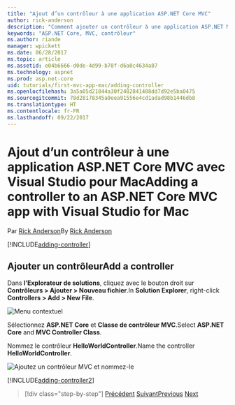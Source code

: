 ```yaml
---
title: "Ajout d’un contrôleur à une application ASP.NET Core MVC"
author: rick-anderson
description: "Comment ajouter un contrôleur à une application ASP.NET MVC de base avec Visual Studio pour Mac"
keywords: "ASP.NET Core, MVC, contrôleur"
ms.author: riande
manager: wpickett
ms.date: 06/28/2017
ms.topic: article
ms.assetid: e04b6666-d0de-4d99-b78f-d6a0c4634a87
ms.technology: aspnet
ms.prod: asp.net-core
uid: tutorials/first-mvc-app-mac/adding-controller
ms.openlocfilehash: 3a5a05d21844a30f2482841488dd7d92e5ba0475
ms.sourcegitcommit: 78d28178345a0eea91556e4cd1adad98b1446db8
ms.translationtype: HT
ms.contentlocale: fr-FR
ms.lasthandoff: 09/22/2017
---
```

# <a name="adding-a-controller-to-an-aspnet-core-mvc-app-with-visual-studio-for-mac"></a><span data-ttu-id="ea978-104">Ajout d’un contrôleur à une application ASP.NET Core MVC avec Visual Studio pour Mac</span><span class="sxs-lookup"><span data-stu-id="ea978-104">Adding a controller to an ASP.NET Core MVC app with Visual Studio for Mac</span></span>

<span data-ttu-id="ea978-105">Par [Rick Anderson](https://twitter.com/RickAndMSFT)</span><span class="sxs-lookup"><span data-stu-id="ea978-105">By [Rick Anderson](https://twitter.com/RickAndMSFT)</span></span>

[!INCLUDE[adding-controller](../../includes/mvc-intro/adding-controller1.md)]

## <a name="add-a-controller"></a><span data-ttu-id="ea978-106">Ajouter un contrôleur</span><span class="sxs-lookup"><span data-stu-id="ea978-106">Add a controller</span></span> 

<span data-ttu-id="ea978-107">Dans **l’Explorateur de solutions**, cliquez avec le bouton droit sur **Contrôleurs > Ajouter > Nouveau fichier**.</span><span class="sxs-lookup"><span data-stu-id="ea978-107">In **Solution Explorer**, right-click **Controllers > Add > New File**.</span></span>

![Menu contextuel](adding-controller/_static/add_controller.png)

<span data-ttu-id="ea978-109">Sélectionnez **ASP.NET Core** et **Classe de contrôleur MVC**.</span><span class="sxs-lookup"><span data-stu-id="ea978-109">Select **ASP.NET Core** and **MVC Controller Class**.</span></span>

<span data-ttu-id="ea978-110">Nommez le contrôleur **HelloWorldController**.</span><span class="sxs-lookup"><span data-stu-id="ea978-110">Name the controller **HelloWorldController**.</span></span>

![Ajoutez un contrôleur MVC et nommez-le](adding-controller/_static/ac.png)

[!INCLUDE[adding-controller2](../../includes/mvc-intro/adding-controller2.md)]

>[!div class="step-by-step"]
<span data-ttu-id="ea978-112">[Précédent](../first-mvc-app/start-mvc.md)
[Suivant](adding-view.md)</span><span class="sxs-lookup"><span data-stu-id="ea978-112">[Previous](../first-mvc-app/start-mvc.md)
[Next](adding-view.md)</span></span>
